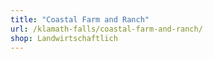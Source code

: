 ```yaml
---
title: "Coastal Farm and Ranch"
url: /klamath-falls/coastal-farm-and-ranch/
shop: Landwirtschaftlich
---
```

